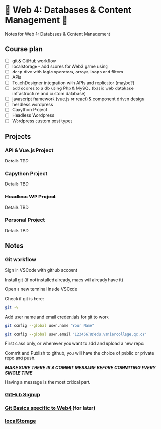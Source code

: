 # :wave: Web 4: Databases &amp; Content Management :wave:

Notes for Web 4: Databases &amp; Content Management

## Course plan

- [ ] git & GitHub workflow
- [ ] localstorage - add scores for Web3 game using
- [ ] deep dive with logic operators, arrays, loops and filters
- [ ] APIs
- [ ] TouchDesigner integration with APIs and replicator (maybe?)
- [ ] add scores to a db using Php & MySQL (basic web database infrastructure and custom database)
- [ ] javascript framework (vue.js or react) & component driven design
- [ ] headless wordpress
- [ ] Capython Project
- [ ] Headless Wordpress
- [ ] Wordpress custom post types

## Projects

### API & Vue.js Project

Details TBD

### Capython Project

Details TBD

### Headless WP Project

Details TBD

### Personal Project

Details TBD

## Notes

### Git workflow

Sign in VSCode with github account

Install git (if not installed already, macs will already have it)

Open a new terminal inside VSCode

Check if git is here:

```bash
git -v
```

Add user name and email credentials for git to work

```bash
git config --global user.name "Your Name"
```

```bash
git config --global user.email "12345678@edu.vaniercollege.qc.ca"
```

First class only, or whenever you want to add and upload a new repo:

Commit and Publish to github, you will have the choice of public or private repo and push.

***MAKE SURE THERE IS A COMMIT MESSAGE BEFORE COMMITING EVERY SINGLE TIME***

Having a message is the most critical part.

### [GitHub Signup](https://github.com/582Multimedia/GitHub-signup)

### [Git Basics specific to Web4](https://github.com/582Multimedia/git-basics) (for later)

### [localStorage](notes/LOCALSTORAGE.md)

<!-- ## TO DO

[How to use CyberPanel Git Manager For Complete Automation](https://community.cyberpanel.net/t/how-to-use-cyberpanel-git-manager-for-complete-automation/30630)

## Wp custom post types

[How to Create Custom Post Types in WordPress](https://elementor.com/blog/wordpress-custom-post-types/?utm_source=google&utm_medium=cpc&utm_campaign=11138809851&utm_term=&lang=&gad_source=1&gclid=Cj0KCQiAx9q6BhCDARIsACwUxu5Ea-LpMA5JnV7pgS-xkT5Yonc8NkM8FE7qkxhrYD2Y11tb7zq4jGIaAoquEALw_wcB)

[How to Create Custom Post Types in WordPress (via Plugin and Code)](https://www.cloudways.com/blog/wordpress-custom-post-type/)

### Official

[Custom Post Types](https://developer.wordpress.org/plugins/post-types/) - [Registering Custom Post Types](https://developer.wordpress.org/plugins/post-types/registering-custom-post-types/) - [Working with Custom Post Types](https://developer.wordpress.org/plugins/post-types/working-with-custom-post-types/)

### Plugins

[Custom Post Type UI](https://wordpress.org/plugins/custom-post-type-ui/)

[Pods – Custom Content Types and Fields](https://wordpress.org/plugins/pods/)

## OLD NOTES FROM PREVIOUS CLASSES (TO BE REVISED)

[582-database-integration](https://github.com/ngyvc/582-database-integration)

[582-block3-adv-web](https://github.com/ngyvc/block3-adv-web) -->
